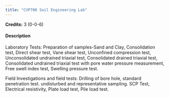 ```yaml
---
title: "CVP700 Soil Engineering Lab"
---
```

**Credits:** 3 (0-0-6)

#### Description
Laboratory Tests: Preparation of samples-Sand and Clay, Consolidation test, Direct shear test, Vane shear test, Unconfined compression test, Unconsolidated undrained triaxial test, Consolidated drained triaxial test, Consolidated undrained triaxial test with pore water pressure measurement, Free swell index test, Swelling pressure test.

Field Investigations and field tests: Drilling of bore hole, standard penetration test. undisturbed and representative sampling. SCP Test, Electrical resistivity, Plate load test, Pile load test.